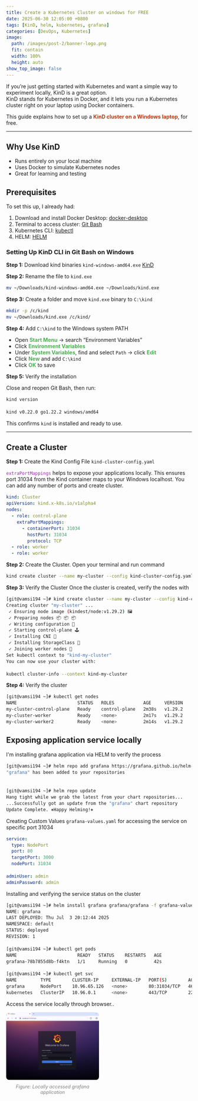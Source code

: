 ```yaml
---
title: Create a Kubernetes Cluster on windows for FREE
date: 2025-06-30 12:05:00 +0800
tags: [KinD, helm, kubernetes, grafana]
categories: [DevOps, Kubernetes]
image:
  path: /images/post-2/banner-logo.png
  fit: contain
  width: 100%
  height: auto
show_top_image: false
---
```


If you’re just getting started with Kubernetes and want a simple way to experiment locally, KinD is a great option.  
KinD stands for Kubernetes in Docker, and it lets you run a Kubernetes cluster right on your laptop using Docker containers.

This guide explains how to set up a <span style="color: #BF360C;"><strong>KinD cluster on a Windows laptop</strong></span>, for free.

---
## Why Use KinD

- Runs entirely on your local machine
- Uses Docker to simulate Kubernetes nodes
- Great for learning and testing


## Prerequisites

To set this up, I already had:

1. Download and install Docker Desktop: [docker-desktop](https://www.docker.com/products/docker-desktop)
2. Terminal to access cluster: [Git Bash](https://git-scm.com/downloads)
3. Kubernetes CLI: [kubectl](https://kubernetes.io/docs/tasks/tools/)
4. HELM: [HELM](https://helm.sh/docs/intro/install/)

### Setting Up KinD CLI in Git Bash on Windows

**Step 1:** Download kind binaries `kind-windows-amd64.exe`
 [KinD](https://github.com/kubernetes-sigs/kind/releases)

**Step 2:** Rename the file to `kind.exe`

  ```bash
mv ~/Downloads/kind-windows-amd64.exe ~/Downloads/kind.exe
```

**Step 3:** Create a folder and move `kind.exe` binary to `C:\kind`

```bash
mkdir -p /c/kind
mv ~/Downloads/kind.exe /c/kind/
```

**Step 4:** Add `C:\kind` to the Windows system PATH

- Open <span style="color: #4CAF50;"><strong>Start Menu</strong></span> → search “Environment Variables”
- Click <span style="color: #4CAF50;"><strong>Environment Variables</strong></span>
- Under <span style="color: #4CAF50;"><strong>System Variables</strong></span>, find and select `Path` → click <span style="color: #4CAF50;"><strong>Edit</strong></span>
- Click <span style="color: #4CAF50;"><strong>New</strong></span> and add `C:\kind`
- Click <span style="color: #4CAF50;"><strong>OK</strong></span> to save

**Step 5:** Verify the installation

Close and reopen Git Bash, then run:

```bash
kind version

kind v0.22.0 go1.22.2 windows/amd64
```

This confirms `kind` is installed and ready to use.


---

## Create a Cluster

**Step 1:** Create the Kind Config File `kind-cluster-config.yaml`

<span style="color: #9C27B0;"><code>extraPortMappings</code></span> helps to expose your applications locally. This ensures port 31034 from the Kind container maps to your Windows localhost. You can add any number of ports and create cluster.

```yaml
kind: Cluster
apiVersion: kind.x-k8s.io/v1alpha4
nodes:
  - role: control-plane
    extraPortMappings:
      - containerPort: 31034
        hostPort: 31034
        protocol: TCP
  - role: worker
  - role: worker
```

**Step 2:** Create the Cluster. Open your terminal and run command

```bash
kind create cluster --name my-cluster --config kind-cluster-config.yaml
```
**Step 3:** Verify the Cluster Once the cluster is created, verify the nodes with

```bash
[git@vamsi194 ~]# kind create cluster --name my-cluster --config kind-cluster.yaml
Creating cluster "my-cluster" ...
 ✓ Ensuring node image (kindest/node:v1.29.2) 🖼
 ✓ Preparing nodes 📦 📦 📦
 ✓ Writing configuration 📜
 ✓ Starting control-plane 🕹️
 ✓ Installing CNI 🔌
 ✓ Installing StorageClass 💾
 ✓ Joining worker nodes 🚜
Set kubectl context to "kind-my-cluster"
You can now use your cluster with:

kubectl cluster-info --context kind-my-cluster
```

**Step 4:** Verify the cluster
```bash
[git@vamsi194 ~]# kubectl get nodes
NAME                       STATUS   ROLES           AGE     VERSION
my-cluster-control-plane   Ready    control-plane   2m38s   v1.29.2
my-cluster-worker          Ready    <none>          2m17s   v1.29.2
my-cluster-worker2         Ready    <none>          2m14s   v1.29.2
```

## Exposing application service locally

I'm installing grafana application via HELM to verify the process

```bash
[git@vamsi194 ~]# helm repo add grafana https://grafana.github.io/helm-charts
"grafana" has been added to your repositories


[git@vamsi194 ~]# helm repo update
Hang tight while we grab the latest from your chart repositories...
...Successfully got an update from the "grafana" chart repository
Update Complete. ⎈Happy Helming!⎈
```

Creating Custom Values `grafana-values.yaml` for accessing the service on specific port 31034

```yaml
service:
  type: NodePort
  port: 80
  targetPort: 3000
  nodePort: 31034

adminUser: admin
adminPassword: admin
```

Installing and verifying the service status on the cluster

```bash
[git@vamsi194 ~]# helm install grafana grafana/grafana -f grafana-values.yaml
NAME: grafana
LAST DEPLOYED: Thu Jul  3 20:12:44 2025
NAMESPACE: default
STATUS: deployed
REVISION: 1

[git@vamsi194 ~]# kubectl get pods
NAME                       READY   STATUS    RESTARTS   AGE
grafana-78b7855d8b-f4ktn   1/1     Running   0          42s

[git@vamsi194 ~]# kubectl get svc
NAME         TYPE        CLUSTER-IP     EXTERNAL-IP   PORT(S)        AGE
grafana      NodePort    10.96.65.126   <none>        80:31034/TCP   46s
kubernetes   ClusterIP   10.96.0.1      <none>        443/TCP        22m
```

Access the service locally through browser..
<div style="display: flex; justify-content: center; margin: 10px 0;">
  <!-- Left Section: Image + Caption -->
  <div style="flex: 1; display: flex; flex-direction: column; align-items: center;">
    <a href="/images/post-2/grafana-post2.png" class="popup img-link shimmer">
      <img src="/images/post-2/grafana-post2.png" alt="GitLab CI/CD flow for Docker releases"
           style="width: 100%; max-width: 600px; border-radius: 8px;" loading="lazy" />
    </a>
    <div style="text-align: center; font-size: 0.9em; color: gray; margin-top: 8px;">
      <em>Figure: Locally accessed grafana application</em>
    </div>
  </div>

  <!-- Right Section: Empty -->
  <div style="flex: 1;"></div>
</div>



